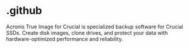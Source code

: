 # .github
Acronis True Image for Crucial is specialized backup software for Crucial SSDs. Create disk images, clone drives, and protect your data with hardware-optimized performance and reliability.
